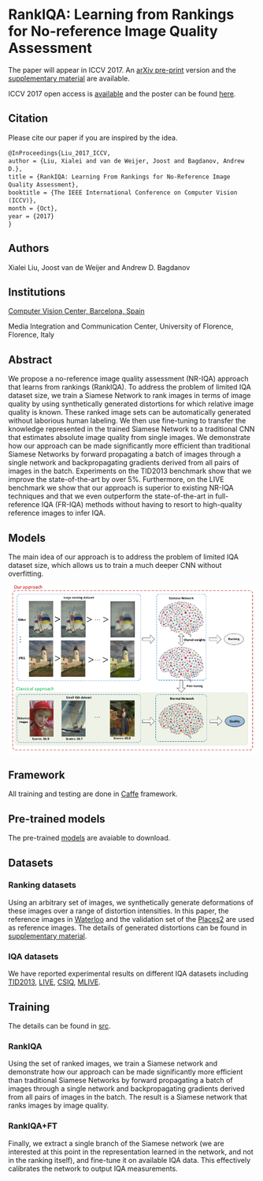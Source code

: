 # RankIQA: Learning from Rankings for No-reference Image Quality Assessment

The paper will appear in ICCV 2017. An [arXiv pre-print](https://arxiv.org/abs/1707.08347) version and the [supplementary material](./pdf/Xialei_IQA_ICCV.pdf) are available.

ICCV 2017 open access is [available](http://openaccess.thecvf.com/content_ICCV_2017/papers/Liu_RankIQA_Learning_From_ICCV_2017_paper.pdf) and the poster can be found [here](./pdf/poster_ICCV_2017.pdf).

## Citation

Please cite our paper if you are inspired by the idea.

```
@InProceedings{Liu_2017_ICCV,
author = {Liu, Xialei and van de Weijer, Joost and Bagdanov, Andrew D.},
title = {RankIQA: Learning From Rankings for No-Reference Image Quality Assessment},
booktitle = {The IEEE International Conference on Computer Vision (ICCV)},
month = {Oct},
year = {2017}
}
```

## Authors

Xialei Liu, Joost van de Weijer and Andrew D. Bagdanov

## Institutions

[Computer Vision Center, Barcelona, Spain](http://www.cvc.uab.es/lamp/)

Media Integration and Communication Center, University of Florence, Florence, Italy

## Abstract

We propose a no-reference image quality assessment
  (NR-IQA) approach that learns from rankings 
  (RankIQA). To address the problem of limited IQA dataset size, we
  train a Siamese Network to rank images in terms of image quality by
  using synthetically generated distortions for which relative image
  quality is known. These ranked image sets can be automatically
  generated without laborious human labeling. We then use
  fine-tuning to transfer the knowledge represented in the trained
  Siamese Network to a traditional CNN that estimates absolute image
  quality from single images. We demonstrate how our approach can be
  made significantly more efficient than traditional Siamese Networks
  by forward propagating a batch of images through a single network
  and backpropagating gradients derived from all pairs of images in
  the batch. Experiments on the TID2013 benchmark show that we improve the state-of-the-art by over 5%. Furthermore, on the LIVE benchmark we show that our approach is superior to existing NR-IQA techniques and that we even outperform the state-of-the-art in full-reference IQA (FR-IQA) methods without having to resort to high-quality reference images to infer IQA.

## Models

The main idea of our approach is to address the problem of limited IQA dataset size, which allows us to train a much deeper CNN without overfitting.

![Models](./figs/models.png )

## Framework

All training and testing are done in [Caffe](http://caffe.berkeleyvision.org/) framework.

## Pre-trained models

The pre-trained [models](./pre-trained) are avaiable to download.

## Datasets

### Ranking datasets

Using an arbitrary set of images, we synthetically generate deformations of these images over a range of distortion intensities. In this paper, the reference images in [Waterloo](https://ece.uwaterloo.ca/~zduanmu/cvpr16_gmad/) and the validation set of the [Places2](http://places2.csail.mit.edu/) are used as reference images. The details of generated distortions can be found in [supplementary material](./pdf/Xialei_IQA_ICCV.pdf).

### IQA datasets

We have reported experimental results on different IQA datasets including [TID2013](http://www.ponomarenko.info/tid2013.htm), [LIVE](http://live.ece.utexas.edu/research/quality/subjective.htm), [CSIQ](http://vision.eng.shizuoka.ac.jp/mod/page/view.php?id=23), [MLIVE](http://live.ece.utexas.edu/research/quality/live_multidistortedimage.html).

## Training

The details can be found in [src](./src).

### RankIQA

Using the set of ranked images, we train a Siamese network and demonstrate how our approach can be made
significantly more efficient than traditional Siamese Networks by forward propagating a batch of images through
a single network and backpropagating gradients derived from all pairs of images in the batch. The result is a
Siamese network that ranks images by image quality.

### RankIQA+FT

Finally, we extract a single branch of the Siamese network (we are interested at this point in the representation learned in the network, and not in the ranking itself), and fine-tune it on available IQA data. This effectively calibrates the network to output IQA measurements.


